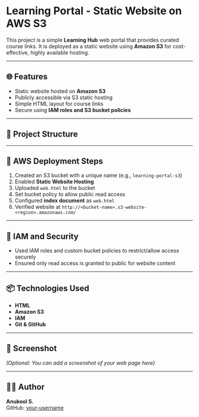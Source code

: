 # Learning Portal - Static Website on AWS S3

This project is a simple **Learning Hub** web portal that provides curated course links. It is deployed as a static website using **Amazon S3** for cost-effective, highly available hosting.

---

## 🌐 Features

- Static website hosted on **Amazon S3**
- Publicly accessible via S3 static hosting
- Simple HTML layout for course links
- Secure using **IAM roles and S3 bucket policies**

---

## 📁 Project Structure


---

## 🚀 AWS Deployment Steps

1. Created an S3 bucket with a unique name (e.g., `learning-portal-s3`)
2. Enabled **Static Website Hosting**
3. Uploaded `web.html` to the bucket
4. Set bucket policy to allow public read access
5. Configured **index document** as `web.html`
6. Verified website at `http://<bucket-name>.s3-website-<region>.amazonaws.com/`

---

## 🔐 IAM and Security

- Used IAM roles and custom bucket policies to restrict/allow access securely
- Ensured only read access is granted to public for website content

---

## 📦 Technologies Used

- **HTML**
- **Amazon S3**
- **IAM**
- **Git & GitHub**

---

## 📸 Screenshot

*(Optional: You can add a screenshot of your web page here)*

---

## 🧑‍💻 Author

**Anukool S.**  
GitHub: [your-username](https://github.com/your-username)

